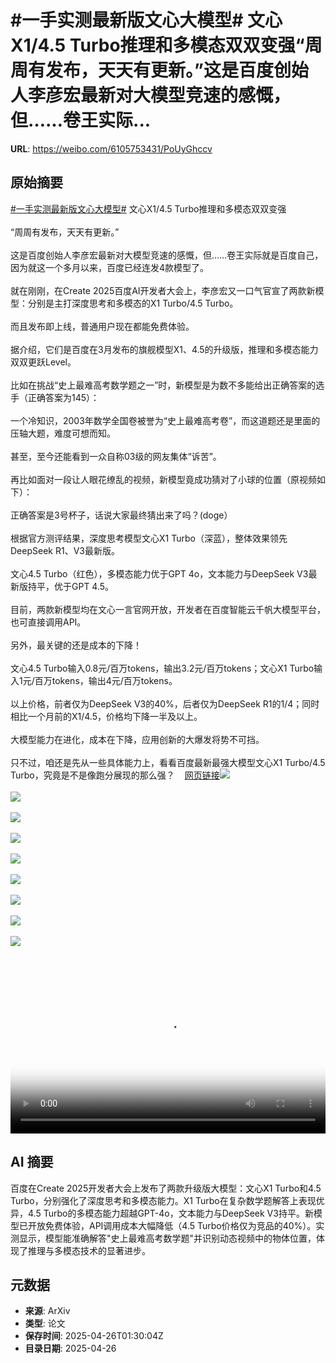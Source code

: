 # #一手实测最新版文心大模型# 文心X1/4.5 Turbo推理和多模态双双变强“周周有发布，天天有更新。”这是百度创始人李彦宏最新对大模型竞速的感慨，但……卷王实际...

**URL**: https://weibo.com/6105753431/PoUyGhccv

## 原始摘要

<a href="https://m.weibo.cn/search?containerid=231522type%3D1%26t%3D10%26q%3D%23%E4%B8%80%E6%89%8B%E5%AE%9E%E6%B5%8B%E6%9C%80%E6%96%B0%E7%89%88%E6%96%87%E5%BF%83%E5%A4%A7%E6%A8%A1%E5%9E%8B%23&amp;extparam=%23%E4%B8%80%E6%89%8B%E5%AE%9E%E6%B5%8B%E6%9C%80%E6%96%B0%E7%89%88%E6%96%87%E5%BF%83%E5%A4%A7%E6%A8%A1%E5%9E%8B%23" data-hide=""><span class="surl-text">#一手实测最新版文心大模型#</span></a> 文心X1/4.5 Turbo推理和多模态双双变强<br><br>“周周有发布，天天有更新。”<br><br>这是百度创始人李彦宏最新对大模型竞速的感慨，但……卷王实际就是百度自己，因为就这一个多月以来，百度已经连发4款模型了。<br><br>就在刚刚，在Create 2025百度AI开发者大会上，李彦宏又一口气官宣了两款新模型：分别是主打深度思考和多模态的X1 Turbo/4.5 Turbo。<br><br>而且发布即上线，普通用户现在都能免费体验。<br><br>据介绍，它们是百度在3月发布的旗舰模型X1、4.5的升级版，推理和多模态能力双双更跃Level。<br><br>比如在挑战“史上最难高考数学题之一”时，新模型是为数不多能给出正确答案的选手（正确答案为145）：<br><br>一个冷知识，2003年数学全国卷被誉为“史上最难高考卷”，而这道题还是里面的压轴大题，难度可想而知。<br><br>甚至，至今还能看到一众自称03级的网友集体“诉苦”。<br><br>再比如面对一段让人眼花缭乱的视频，新模型竟成功猜对了小球的位置（原视频如下）：<br><br>正确答案是3号杯子，话说大家最终猜出来了吗？(doge）<br><br>根据官方测评结果，深度思考模型文心X1 Turbo（深蓝），整体效果领先DeepSeek R1、V3最新版。<br><br>文心4.5 Turbo（红色），多模态能力优于GPT 4o，文本能力与DeepSeek V3最新版持平，优于GPT 4.5。<br><br>目前，两款新模型均在文心一言官网开放，开发者在百度智能云千帆大模型平台，也可直接调用API。<br><br>另外，最关键的还是成本的下降！<br><br>文心4.5 Turbo输入0.8元/百万tokens，输出3.2元/百万tokens；文心X1 Turbo输入1元/百万tokens，输出4元/百万tokens。<br><br>以上价格，前者仅为DeepSeek V3的40%，后者仅为DeepSeek R1的1/4；同时相比一个月前的X1/4.5，价格均下降一半及以上。<br><br>大模型能力在进化，成本在下降，应用创新的大爆发将势不可挡。<br><br>只不过，咱还是先从一些具体能力上，看看百度最新最强大模型文心X1 Turbo/4.5 Turbo，究竟是不是像跑分展现的那么强？<a href="https://weibo.cn/sinaurl?u=https%3A%2F%2Fmp.weixin.qq.com%2Fs%2FJ9phImepYg7s22dhBvN7Nw" data-hide=""><span class="url-icon"><img style="width: 1rem;height: 1rem" src="https://h5.sinaimg.cn/upload/2015/09/25/3/timeline_card_small_web_default.png" referrerpolicy="no-referrer"></span><span class="surl-text">网页链接</span></a><img style="" src="https://tvax2.sinaimg.cn/large/006Fd7o3ly1i0t6rqempwj34eo2h9u0y.jpg" referrerpolicy="no-referrer"><br><br><img style="" src="https://tvax1.sinaimg.cn/large/006Fd7o3ly1i0t6sxp70uj30u00fptg1.jpg" referrerpolicy="no-referrer"><br><br><img style="" src="https://tvax2.sinaimg.cn/large/006Fd7o3ly1i0t6seagtgg30p80cwnpf.gif" referrerpolicy="no-referrer"><br><br><img style="" src="https://tvax1.sinaimg.cn/large/006Fd7o3ly1i0t6w03ogqj30zk0k0my9.jpg" referrerpolicy="no-referrer"><br><br><img style="" src="https://tvax3.sinaimg.cn/large/006Fd7o3ly1i0t6v062vkj30u00dt0yl.jpg" referrerpolicy="no-referrer"><br><br><img style="" src="https://tvax4.sinaimg.cn/large/006Fd7o3ly1i0t6ukisyoj30zk0cg44d.jpg" referrerpolicy="no-referrer"><br><br><img style="" src="https://tvax2.sinaimg.cn/large/006Fd7o3ly1i0t6ukeu0nj31e20hl438.jpg" referrerpolicy="no-referrer"><br><br><img style="" src="https://tvax1.sinaimg.cn/large/006Fd7o3ly1i0t6rsctnrj30u00zggse.jpg" referrerpolicy="no-referrer"><br><br><img style="" src="https://tvax3.sinaimg.cn/large/006Fd7o3ly1i0t6ruqavzj30u00rcdig.jpg" referrerpolicy="no-referrer"><br><br><br clear="both"><div style="clear: both"></div><video controls="controls" poster="https://tvax3.sinaimg.cn/orj480/006Fd7o3ly1i0t6vze1lmj30zk0k0my9.jpg" style="width: 100%"><source src="https://f.video.weibocdn.com/o0/exDGmXMXlx08nKDj2zpe010412006ShV0E010.mp4?label=mp4_720p&amp;template=1280x720.25.0&amp;ori=0&amp;ps=1CwnkDw1GXwCQx&amp;Expires=1745634577&amp;ssig=Xyr83rb15j&amp;KID=unistore,video"><source src="https://f.video.weibocdn.com/o0/K2iRx7Rmlx08nKDhCB3y010412003DPF0E010.mp4?label=mp4_hd&amp;template=852x480.25.0&amp;ori=0&amp;ps=1CwnkDw1GXwCQx&amp;Expires=1745634577&amp;ssig=Uhfn%2Bs1ZFY&amp;KID=unistore,video"><source src="https://f.video.weibocdn.com/o0/7e9gHc3Llx08nKDhzZfi010412002p6e0E010.mp4?label=mp4_ld&amp;template=640x360.25.0&amp;ori=0&amp;ps=1CwnkDw1GXwCQx&amp;Expires=1745634577&amp;ssig=FlKMffkJ%2Bt&amp;KID=unistore,video"><p>视频无法显示，请前往<a href="https://video.weibo.com/show?fid=1034%3A5159371798413367" target="_blank" rel="noopener noreferrer">微博视频</a>观看。</p></video>

## AI 摘要

百度在Create 2025开发者大会上发布了两款升级版大模型：文心X1 Turbo和4.5 Turbo，分别强化了深度思考和多模态能力。X1 Turbo在复杂数学题解答上表现优异，4.5 Turbo的多模态能力超越GPT-4o，文本能力与DeepSeek V3持平。新模型已开放免费体验，API调用成本大幅降低（4.5 Turbo价格仅为竞品的40%）。实测显示，模型能准确解答"史上最难高考数学题"并识别动态视频中的物体位置，体现了推理与多模态技术的显著进步。

## 元数据

- **来源**: ArXiv
- **类型**: 论文
- **保存时间**: 2025-04-26T01:30:04Z
- **目录日期**: 2025-04-26

